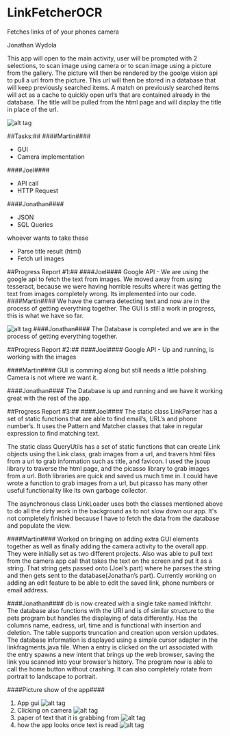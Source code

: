 # LinkFetcherOCR
Fetches links of of your phones camera


Jonathan Wydola



This app will open to the main activity, user will be prompted with 2 selections, to scan image using camera or to scan image using a picture from the gallery. The picture will then be rendered by the goolge vision api to pull a url from the picture. This url will then be stored in a database that will keep previously searched items. A match on previously searched items will act as a cache to quickly open url’s that are contained already in the database. The title will be pulled from the html page and will display the title in place of the url.

![alt tag](http://i795.photobucket.com/albums/yy234/joel24478/Screen%20Shot%202016-11-01%20at%208.48.10%20PM_zpsy88hv2zc.png)

##Tasks:##
####Martin####
* GUI
* Camera implementation

####Joel####
* API call
* HTTP Request

####Jonathan####
* JSON
* SQL Queries

whoever wants to take these
* Parse title result (html)
* Fetch url images

##Progress Report #1:##
####Joel####
Google API - We are using the google api to fetch the text from images. We moved away from using tesseract, because we were having horrible results where it was getting the text from images completely wrong. Its implemented into our code.
####Martin####
We have the camera detecting text and now are in the process of getting everything together.
The GUI is still a work in progress, this is what we have so far.

![alt tag](http://i50.photobucket.com/albums/f333/MartinRudzki/510197de-2de6-4b86-b339-daca73fbdd5e_zpsiqwg7z26.jpg)
####Jonathan####
The Database is completed and we are in the process of getting everything together.

##Progress Report #2:##
####Joel####
Google API - Up and running, is working with the images

####Martin####
GUI is comming along but still needs a little polishing. Camera is not where we want it.

####Jonathan####
The Database is up and running and we have it working great with the rest of the app.

##Progress Report #3:##
####Joel####
The static class LinkParser has a set of static functions that are able to find email’s, URL’s and phone number’s. It uses the Pattern and Matcher classes that take in regular expression to find matching text.

The static class QueryUtils has a set of static functions that can create Link objects using the Link class, grab images from a url, and travers html files from a url to grab information such as title, and favicon. I used the jsoup library to traverse the html page, and the picasso library to grab images from a url. Both libraries are quick and saved us much time in. I could have wrote a function to grab images from a url, but picasso has many other useful functionality like its own garbage collector.

The asynchronous class LinkLoader uses both the classes mentioned above to do all the dirty work in the background as to not slow down our app. It's not completely finished because I have to fetch the data from the database and populate the view.

####Martin####
Worked on bringing on adding extra GUI elements together as well as finally adding the camera activity to the overall app. They were initially set as two different projects. Also was able to pull text from the camera app call that takes the text on the screen and put it as a string. That string gets passed onto (Joel’s part) where he parses the string and then gets sent to the database(Jonathan’s part). Currently working on adding an edit feature to be able to edit the saved link, phone numbers or email address.

####Jonathan####
db is now created with a single take named lnkftchr. The database also functions with the URI and is of similar structure to the pets program but handles the displaying of data differently. Has the columns name, eadress, url, time and is functional with insertion and deletion. The table supports truncation and creation upon version updates. The database information is displayed using a simple cursor adapter in the linkfragments.java file. When a entry is clicked on the url associated with the entry spawns a new intent that brings up the web browser, saving the link you scanned into your browser's history. The program now is able to call the home button without crashing. It can also completely rotate from portrait to landscape to portrait.

####Picture show of the app####
1) App gui
![alt tag](http://i50.photobucket.com/albums/f333/MartinRudzki/IMG_2502_zps2qofsgag.jpg)
2) Clicking on camera
![alt tag](http://i50.photobucket.com/albums/f333/MartinRudzki/IMG_2503_zpsy4vlmego.jpg)
3) paper of text that it is grabbing from
![alt tag](http://i50.photobucket.com/albums/f333/MartinRudzki/IMG_2505_zps65ygirww.jpg)
4) how the app looks once text is read
![alt tag](http://i50.photobucket.com/albums/f333/MartinRudzki/IMG_2504_zpsrozdzqlk.jpg)


